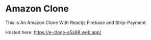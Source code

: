 # Amazon Clone

This is An Amazon Clone With Reactjs,Firebase and Strip-Payment


Hosted here: https://e-clone-a5a98.web.app/
